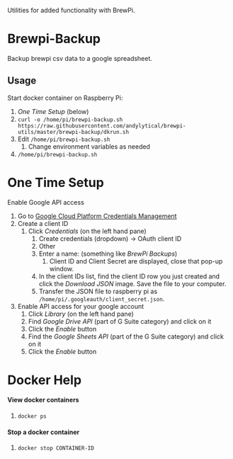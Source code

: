 Utilities for added functionality with BrewPi.

# Brewpi-Backup
Backup brewpi csv data to a google spreadsheet.
## Usage
Start docker container on Raspberry Pi:
1. _One Time Setup_ (below)
1. `curl -o /home/pi/brewpi-backup.sh https://raw.githubusercontent.com/andylytical/brewpi-utils/master/brewpi-backup/dkrun.sh`
1. Edit `/home/pi/brewpi-backup.sh`
   1. Change environment variables as needed
1. `/home/pi/brewpi-backup.sh`

# One Time Setup
Enable Google API access
1. Go to [Google Cloud Platform Credentials Management](https://console.cloud.google.com/apis/credentials)
1. Create a client ID
   1. Click *Credentials* (on the left hand pane)
      1. Create credentials (dropdown) → OAuth client ID
      1. Other
      1. Enter a name: (something like _BrewPi Backups_)
         1. Client ID and Client Secret are displayed, close that pop-up window.
      1.  In the client IDs list, find the client ID row you just created and click the *Download JSON* image. Save the file to your computer.
      1. Transfer the JSON file to raspberry pi as `/home/pi/.googleauth/client_secret.json`.
1. Enable API access for your google account
   1.  Click *Library* (on the left hand pane)
      1. Find *Google Drive API* (part of G Suite category) and click on it
      1. Click the *Enable* button
      1. Find the *Google Sheets API* (part of the G Suite category) and click on it
      1. Click the *Enable* button
      
# Docker Help
#### View docker containers
1. `docker ps`
#### Stop a docker container
1. `docker stop CONTAINER-ID`
